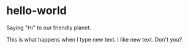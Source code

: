 # hello-world
Saying "Hi" to our friendly planet.

This is what happens when I type new text.
I like new text. Don't you?
